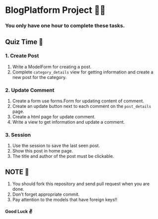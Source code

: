 # BlogPlatform Project 👨‍💻
### You only have one hour to complete these tasks. 


## Quiz Time 📝

### 1. Create Post
1. Write a ModelForm for creating a post.
2. Complete `category_details` view for getting information and create a new post for the category.

### 2. Update Comment
1. Create a form use forms.Form for updating content of comment.
2. Create an update button next to each comment on the `post_details` page.
3. Create a html page for update comment.
4. Write a view to get information and update a comment.


### 3. Session
1. Use the session to save the last seen post.
2. Show this post in home page.
3. The title and author of the post must be clickable.


## NOTE 📄
1. You should fork this repository and send pull request when you are done.
2. Don't forget appropriate commit.
3. Pay attention to the models that have foreign keys!!

#### Good Luck :v:
